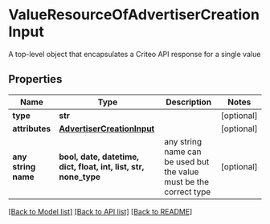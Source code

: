 # ValueResourceOfAdvertiserCreationInput

A top-level object that encapsulates a Criteo API response for a single value

## Properties
Name | Type | Description | Notes
------------ | ------------- | ------------- | -------------
**type** | **str** |  | [optional] 
**attributes** | [**AdvertiserCreationInput**](AdvertiserCreationInput.md) |  | [optional] 
**any string name** | **bool, date, datetime, dict, float, int, list, str, none_type** | any string name can be used but the value must be the correct type | [optional]

[[Back to Model list]](../README.md#documentation-for-models) [[Back to API list]](../README.md#documentation-for-api-endpoints) [[Back to README]](../README.md)


